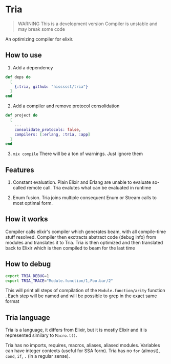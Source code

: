 # Tria

> WARNING This is a development version
> Compiler is unstable and may break some code

An optimizing compiler for elixir.

## How to use

1. Add a dependency
```elixir
def deps do
  [
    {:tria, github: "hissssst/tria"}
  ]
end
```

2. Add a compiler and remove protocol consolidation
```elixir
def project do
  [
    ...
    consolidate_protocols: false,
    compilers: [:erlang, :tria, :app]
  ]
end
```

3. `mix compile`
There will be a ton of warnings. Just ignore them

## Features

1. Constant evaluation. Plain Elixir and Erlang are unable to evaluate so-called remote call. Tria evalutes what can be evaluated in runtime

2. Enum fusion. Tria joins multiple consequent Enum or Stream calls to most optimal form.

## How it works

Compiler calls elixir's compiler which generates beam,
with all compile-time stuff resolved. Compiler then
exctracts abstract code (debug info) from modules and
translates it to Tria. Tria is then optimized and then
translated back to Elixir which is then compiled to beam
for the last time

## How to debug

```sh
export TRIA_DEBUG=1
export TRIA_TRACE="Module.function/1,Foo.bar/2"
```

This will print all steps of compilation of the `Module.function/arity` function . Each step will be named and will be possible to grep in the exact same format

## Tria language

Tria is a language, it differs from Elixir, but it is mostly Elixir
and it is represented similary to `Macro.t()`.

Tria has no imports, requires, macros, aliases,
aliased modules. Variables can have integer contexts (useful for SSA form).
Tria has no `for` (almost), `cond`, `if`, `.` (in a regular sense).
